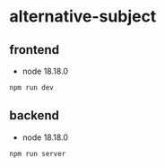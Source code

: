 # alternative-subject

## frontend
- node 18.18.0

```sh
npm run dev
```
## backend
- node 18.18.0

```sh
npm run server
```